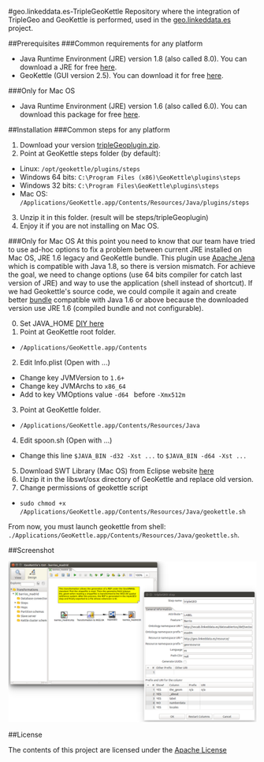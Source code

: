 #geo.linkeddata.es-TripleGeoKettle
Repository where the integration of TripleGeo and GeoKettle is performed, used in the [geo.linkeddata.es](https://github.com/oeg-upm/geo.linkeddata.es-termite) project.

##Prerequisites
###Common requirements for any platform
* Java Runtime Environment (JRE) version 1.8 (also called 8.0). You can download a JRE for free [here](http://www.oracle.com/technetwork/java/javase/downloads/jdk8-downloads-2133151.html).
* GeoKettle (GUI version 2.5). You can download it for free [here](http://sourceforge.net/projects/geokettle/files/geokettle-2.x/2.5/).

###Only for Mac OS
* Java Runtime Environment (JRE) version 1.6 (also called 6.0). You can download this package for free [here](https://support.apple.com/kb/DL1572?locale=es_ES).

##Installation
###Common steps for any platform
1. Download your version [tripleGeoplugin.zip](./download/tripleGeoplugin.zip).
2. Point at GeoKettle steps folder (by default):
 * Linux: ```/opt/geokettle/plugins/steps```
 * Windows 64 bits: ```C:\Program Files (x86)\GeoKettle\plugins\steps```
 * Windows 32 bits: ```C:\Program Files\GeoKettle\plugins\steps```
 * Mac OS: ```/Applications/GeoKettle.app/Contents/Resources/Java/plugins/steps```
3. Unzip it in this folder. (result will be steps/tripleGeoplugin)
4. Enjoy it if you are not installing on Mac OS.

###Only for Mac OS
At this point you need to know that our team have tried to use ad-hoc options to fix a problem between current JRE installed on Mac OS, JRE 1.6 legacy and GeoKettle bundle. This plugin use [Apache Jena](https://jena.apache.org/download/index.cgi) which is compatible with Java 1.8, so there is version mismatch. For achieve the goal, we need to change options (use 64 bits compiler for catch last version of JRE) and way to use the application (shell instead of shortcut). If we had Geokettle's source code, we could compile it again and create better [bundle](https://github.com/tofi86/universalJavaApplicationStub) compatible with Java 1.6 or above because the downloaded version use JRE 1.6 (compiled bundle and not configurable).

0. Set JAVA_HOME [DIY here](http://www.mkyong.com/java/how-to-set-java_home-environment-variable-on-mac-os-x/)
1. Point at GeoKettle root folder.
 * ```/Applications/GeoKettle.app/Contents```
2. Edit Info.plist (Open with ...)
 * Change key JVMVersion to ```1.6+```
 * Change key JVMArchs to ```x86_64```
 * Add to key VMOptions value ```-d64 ``` before ```-Xmx512m```
3. Point at GeoKettle folder.
 * ```/Applications/GeoKettle.app/Contents/Resources/Java```
4. Edit spoon.sh (Open with ...)
 * Change this line ```$JAVA_BIN -d32 -Xst ...``` to ```$JAVA_BIN -d64 -Xst ...```
5. Download SWT Library (Mac OS) from Eclipse website [here](https://www.eclipse.org/swt/)
6. Unzip it in the libswt/osx directory of GeoKettle and replace old version.
7. Change permissions of geokettle script
 * ```sudo chmod +x /Applications/GeoKettle.app/Contents/Resources/Java/geokettle.sh```

From now, you must launch geokettle from shell: ```./Applications/GeoKettle.app/Contents/Resources/Java/geokettle.sh```.

##Screenshot

![TripleGEO](./images/screenshot.png)

##License

The contents of this project are licensed under the [Apache License](./LICENSE)
